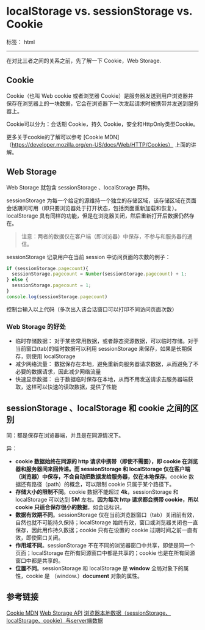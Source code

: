 ﻿# localStorage vs. sessionStorage vs. Cookie

标签： html

---

在对比三者之间的关系之前，先了解一下 Cookie，Web Storage.

## Cookie

Cookie（也叫 Web cookie 或者浏览器 Cookie）是服务器发送到用户浏览器并保存在浏览器上的一块数据，它会在浏览器下一次发起请求时被携带并发送到服务器上。

Cookie可以分为：会话期 Cookie，持久 Cookie，安全和HttpOnly类型Cookie。

更多关于cookie的了解可以参考 [Cookie MDN]（https://developer.mozilla.org/en-US/docs/Web/HTTP/Cookies） 上面的讲解。

## Web Storage

Web Storage 就包含 sessionStorage 、localStorage 两种。

sessionStorage 为每一个给定的源维持一个独立的存储区域，该存储区域在页面会话期间可用（即只要浏览器处于打开状态，包括页面重新加载和恢复）。
localStorage 具有同样的功能，但是在浏览器关闭，然后重新打开后数据仍然存在。

>注意：两者的数据仅在客户端（即浏览器）中保存，不参与和服务器的通信。

sessionStorage 记录用户在当前 session 中访问页面的次数的例子：

```js
if (sessionStorage.pagecount){
  sessionStorage.pagecount = Number(sessionStorage.pagecount) + 1;
} else {
  sessionStorage.pagecount = 1;
}
console.log(sessionStorage.pagecount)
```

控制台输入以上代码（多次出入该会话窗口可以打印不同访问页面次数）

### Web Storage 的好处

- 临时存储数据： 对于某些常用数据，或者静态资源数据，可以临时存储。对于当前窗口(tab)的临时数据可以利用 sessionStorage 来保存，如果是长期保存，则使用 localStorage
- 减少网络流量： 数据保存在本地，避免重新向服务器请求数据，从而避免了不必要的数据请求，因此减少网络流量
- 快速显示数据： 由于数据临时保存在本地，从而不用发送请求去服务器端获取，这样可以快速的读取数据，提供了性能

## sessionStorage 、localStorage 和 cookie 之间的区别

同：都是保存在浏览器端，并且是在同源情况下。

异：

- **cookie 数据始终在同源的 http 请求中携带（即使不需要），即 cookie 在浏览器和服务器间来回传递。而 sessionStorage 和 localStorage 仅在客户端（浏览器）中保存，不会自动把数据发给服务器，仅在本地保存**。cookie 数据还有路径（path）的概念，可以限制 cookie 只属于某个路径下。
- **存储大小的限制不同**。cookie 数据不能超过 **4k**，sessionStorage 和 localStorage 可以达到 **5M** 左右。**因为每次 http 请求都会携带 cookie，所以 cookie 只适合保存很小的数据**，如会话标识。
- **数据有效期不同**。sessionStorage 仅在当前浏览器窗口（tab）关闭前有效，自然也就不可能持久保持；localStorage 始终有效，窗口或浏览器关闭也一直保存，因此用作持久数据；cookie 只有在设置的 cookie 过期时间之前一直有效，即使窗口关闭。
- **作用域不同**。sessionStorage 不在不同的浏览器窗口中共享，即使是同一个页面；localStorage 在所有同源窗口中都是共享的；cookie 也是在所有同源窗口中都是共享的。
- **位置不同**。sessionStorage 和 localStorage 是 **window** 全局对象下的属性，cookie 是 （window.）**document** 对象的属性。

## 参考链接

[Cookie MDN](https://developer.mozilla.org/en-US/docs/Web/HTTP/Cookies)
[Web Storage API](https://developer.mozilla.org/en-US/docs/Web/API/Web_Storage_API)
[浏览器本地数据（sessionStorage、localStorage、cookie）与server端数据  ](http://han.guokai.blog.163.com/blog/static/13671827120112694851799/)
